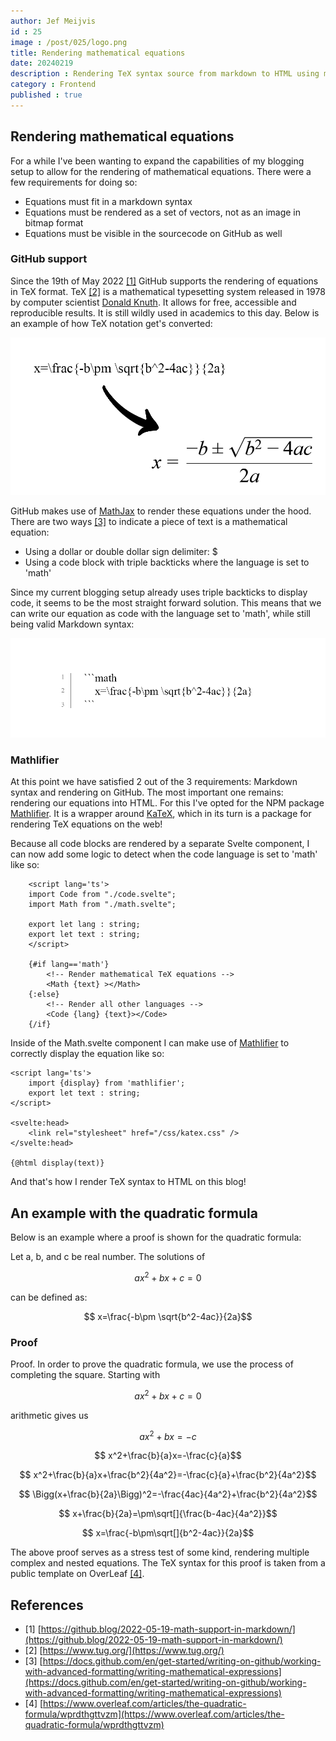 ```yaml
---
author: Jef Meijvis
id : 25
image : /post/025/logo.png
title: Rendering mathematical equations
date: 20240219
description : Rendering TeX syntax source from markdown to HTML using mathlifier.
category : Frontend 
published : true
---
```


## Rendering mathematical equations
For a while I've been wanting to expand the capabilities of my blogging setup to allow for the rendering of mathematical equations.
There were a few requirements for doing so:
- Equations must fit in a markdown syntax
- Equations must be rendered as a set of vectors, not as an image in bitmap format
- Equations must be visible in the sourcecode on GitHub as well

### GitHub support
Since the 19th of May 2022 [[1]](#references) GitHub supports the rendering of equations in TeX format.
TeX [[2]](#references) is a mathematical typesetting system released in 1978 by computer scientist [Donald Knuth](https://en.wikipedia.org/wiki/Donald_Knuth).
It allows for free, accessible and reproducible results. It is still wildly used in academics to this day. Below is an example of how TeX notation get's converted:

![From TeX notation to rendered output [medium]](images/tex-notation-light.png)

GitHub makes use of [MathJax](https://www.mathjax.org/) to render these equations under the hood.
There are two ways [[3]](#references) to indicate a piece of text is a mathematical equation:
- Using a dollar or double dollar sign delimiter: $
- Using a code block with triple backticks where the language is set to 'math'

Since my current blogging setup already uses triple backticks to display code, it seems to be the most straight forward solution.
This means that we can write our equation as code with the language set to 'math', while still being valid Markdown syntax:

![TeX syntax as valid markdown by making use of a code block [medium]](images/tex-in-markdown-light.png)

### Mathlifier
At this point we have satisfied 2 out of the 3 requirements: Markdown syntax and rendering on GitHub.
The most important one remains: rendering our equations into HTML. For this I've opted for the NPM package [Mathlifier](https://www.npmjs.com/package/mathlifier).
It is a wrapper around [KaTeX](https://www.npmjs.com/package/katex), which in its turn is a package for rendering TeX equations on the web!

Because all code blocks are rendered by a separate Svelte component, I can now add some logic to detect when the code language is set to 'math' like so:

```svelte
    <script lang='ts'>
    import Code from "./code.svelte";
    import Math from "./math.svelte";

    export let lang : string;
    export let text : string;
    </script>

    {#if lang=='math'}
        <!-- Render mathematical TeX equations -->
        <Math {text} ></Math>
    {:else}
        <!-- Render all other languages -->
        <Code {lang} {text}></Code>
    {/if}
```

Inside of the Math.svelte component I can make use of [Mathlifier](https://www.npmjs.com/package/mathlifier) to correctly display the equation like so:

```svelte
<script lang='ts'>
    import {display} from 'mathlifier';
    export let text : string;
</script>

<svelte:head>
    <link rel="stylesheet" href="/css/katex.css" />
</svelte:head>

{@html display(text)}
```
And that's how I render TeX syntax to HTML on this blog!

## An example with the quadratic formula
Below is an example where a proof is shown for the quadratic formula:

Let a, b, and c be real number. The solutions of

```math
    ax^2+bx+c=0
```
can be defined as:

```math
    x=\frac{-b\pm \sqrt{b^2-4ac}}{2a}
```

### Proof

Proof. In order to prove the quadratic formula, we use the process of completing
the square. Starting with

```math
    ax^2+bx+c=0
```
arithmetic gives us

```math
    ax^2+bx=-c
```

```math
    x^2+\frac{b}{a}x=-\frac{c}{a}
```

```math
    x^2+\frac{b}{a}x+\frac{b^2}{4a^2}=-\frac{c}{a}+\frac{b^2}{4a^2}
```

```math
    \Bigg(x+\frac{b}{2a}\Bigg)^2=-\frac{4ac}{4a^2}+\frac{b^2}{4a^2}
```

```math
    x+\frac{b}{2a}=\pm\sqrt[]{\frac{b-4ac}{4a^2}}
```

```math
    x=\frac{-b\pm\sqrt[]{b^2-4ac}}{2a}
```

The above proof serves as a stress test of some kind, rendering multiple complex and nested equations.
The TeX syntax for this proof is taken from a public template on OverLeaf [[4]](#references).

## References
- [1] [https://github.blog/2022-05-19-math-support-in-markdown/](https://github.blog/2022-05-19-math-support-in-markdown/)
- [2] [https://www.tug.org/](https://www.tug.org/)
- [3] [https://docs.github.com/en/get-started/writing-on-github/working-with-advanced-formatting/writing-mathematical-expressions](https://docs.github.com/en/get-started/writing-on-github/working-with-advanced-formatting/writing-mathematical-expressions)
- [4] [https://www.overleaf.com/articles/the-quadratic-formula/wprdthgttvzm](https://www.overleaf.com/articles/the-quadratic-formula/wprdthgttvzm)